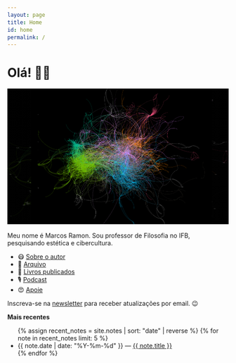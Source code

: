 ```yaml
---
layout: page
title: Home
id: home
permalink: /
---
```


# Olá! 👋🏼

![](/assets/images/gephi2.png)

Meu nome é Marcos Ramon. Sou professor de Filosofia no IFB, pesquisando estética e cibercultura.

- 😷 [Sobre o autor](https://marcosramon.net/sobre)
- 📂 [Arquivo](https://marcosramon.net/arquivo)
- 📘 [Livros publicados](https://marcosramon.net/livros) 
- 🎙️ [Podcast](https://open.spotify.com/show/1smphr2Sl3kHncMYB984rc?si=Ds7GV4oNQnGxsm-bxYvasA&nd=1)
- 😍 [Apoie](https://marcosramon.net/apoie)

Inscreva-se na [newsletter](https://marcosramon.substack.com/) para receber atualizações por email. 😉

<strong>Mais recentes</strong>

<ul>
  {% assign recent_notes = site.notes | sort: "date" | reverse %}
  {% for note in recent_notes limit: 5 %}
    <li>
      {{ note.date | date: "%Y-%m-%d" }} — <a class="internal-link" href="{{ site.baseurl }}{{ note.url }}">{{ note.title }}</a>
    </li>
  {% endfor %}
</ul>

<style>
  .wrapper {
    max-width: 46em;
  }
</style>
